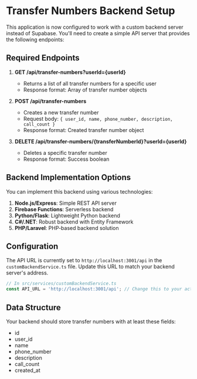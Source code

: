 
# Transfer Numbers Backend Setup

This application is now configured to work with a custom backend server instead of Supabase. 
You'll need to create a simple API server that provides the following endpoints:

## Required Endpoints

1. **GET /api/transfer-numbers?userId={userId}**
   - Returns a list of all transfer numbers for a specific user
   - Response format: Array of transfer number objects

2. **POST /api/transfer-numbers**
   - Creates a new transfer number
   - Request body: `{ user_id, name, phone_number, description, call_count }`
   - Response format: Created transfer number object

3. **DELETE /api/transfer-numbers/{transferNumberId}?userId={userId}**
   - Deletes a specific transfer number
   - Response format: Success boolean

## Backend Implementation Options

You can implement this backend using various technologies:

1. **Node.js/Express**: Simple REST API server
2. **Firebase Functions**: Serverless backend
3. **Python/Flask**: Lightweight Python backend
4. **C#/.NET**: Robust backend with Entity Framework
5. **PHP/Laravel**: PHP-based backend solution

## Configuration

The API URL is currently set to `http://localhost:3001/api` in the `customBackendService.ts` file. 
Update this URL to match your backend server's address.

```typescript
// In src/services/customBackendService.ts
const API_URL = 'http://localhost:3001/api'; // Change this to your actual backend URL
```

## Data Structure

Your backend should store transfer numbers with at least these fields:
- id
- user_id
- name
- phone_number
- description
- call_count
- created_at
